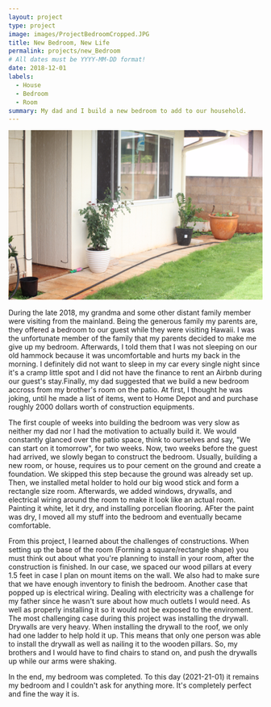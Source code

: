 ```yaml
---
layout: project
type: project
image: images/ProjectBedroomCropped.JPG
title: New Bedroom, New Life
permalink: projects/new_Bedroom
# All dates must be YYYY-MM-DD format!
date: 2018-12-01
labels:
  - House
  - Bedroom
  - Room
summary: My dad and I build a new bedroom to add to our household.
---
```


<div class="ui small rounded images">
  <img class="ui image" src="../images/Project_Bedroom.JPG">
</div>

During the late 2018, my grandma and some other distant family member were visiting from the mainland. Being the generous family my parents are, they offered a bedroom to our guest while they were visiting Hawaii. I was the unfortunate member of the family that my parents decided to make me give up my bedroom. Afterwards, I told them that I was not sleeping on our old hammock because it was uncomfortable and hurts my back in the morning. I definitely did not want to sleep in my car every single night since it's a cramp little spot and I did not have the finance to rent an Airbnb during our guest's stay.Finally, my dad suggested that we build a new bedroom accross from my brother's room on the patio. At first, I thought he was joking, until he made a list of items, went to Home Depot and and purchase roughly 2000 dollars worth of construction equipments. 

The first couple of weeks into building the bedroom was very slow as neither my dad nor I had the motivation to actually build it. We would constantly glanced over the patio space, think to ourselves and say, "We can start on it tomorrow", for two weeks. Now, two weeks before the guest had arrived, we slowly began to construct the bedroom. Usually, building a new room, or house, requires us to pour cement on the ground and create a foundation. We skipped this step because the ground was already set up. Then, we installed metal holder to hold our big wood stick and form a rectangle size room. Afterwards, we added windows, drywalls, and electrical wiring around the room to make it look like an actual room. Painting it white, let it dry, and installing porcelian flooring. AFter the paint was dry, I moved all my stuff into the bedroom and eventually became comfortable.

From this project, I learned about the challenges of constructions. When setting up the base of the room (Forming a square/rectangle shape) you must think out about what you're planning to install in your room, after the construction is finished. In our case, we spaced our wood pillars at every 1.5 feet in case I plan on mount items on the wall. We also had to make sure that we have enough inventory to finish the bedroom. Another case that popped up is electrical wiring. Dealing with electricity was a challenge for my father since he wasn't sure about how much outlets I would need. As well as properly installing it so it would not be exposed to the enviroment. The most challenging case during this project was installing the drywall. Drywalls are very heavy. When installing the drywall to the roof, we only had one ladder to help hold it up. This means that only one person was able to install the drywall as well as nailing it to the wooden pillars. So, my brothers and I would have to find chairs to stand on, and push the drywalls up while our arms were shaking. 

In the end, my bedroom was completed. To this day (2021-21-01) it remains my bedroom and I couldn't ask for anything more. It's completely perfect and fine the way it is. 
